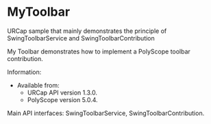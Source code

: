 # MyToolbar
URCap sample that mainly demonstrates the principle of SwingToolbarService and SwingToolbarContribution

My Toolbar demonstrates how to implement a PolyScope toolbar contribution.

Information:
* Available from:
  * URCap API version 1.3.0.
  * PolyScope version 5.0.4.

Main API interfaces: SwingToolbarService, SwingToolbarContribution.
